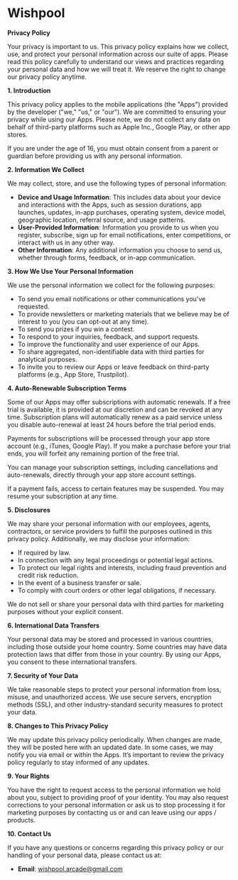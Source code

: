 # Wishpool

**Privacy Policy**

Your privacy is important to us. This privacy policy explains how we collect, use, and protect your personal information across our suite of apps. Please read this policy carefully to understand our views and practices regarding your personal data and how we will treat it. We reserve the right to change our privacy policy anytime.

**1. Introduction**

This privacy policy applies to the mobile applications (the "Apps") provided by the developer ("we," "us," or "our"). We are committed to ensuring your privacy while using our Apps. Please note, we do not collect any data on behalf of third-party platforms such as Apple Inc., Google Play, or other app stores.

If you are under the age of 16, you must obtain consent from a parent or guardian before providing us with any personal information.

**2. Information We Collect**

We may collect, store, and use the following types of personal information:

- **Device and Usage Information**: This includes data about your device and interactions with the Apps, such as session durations, app launches, updates, in-app purchases, operating system, device model, geographic location, referral source, and usage patterns.
- **User-Provided Information**: Information you provide to us when you register, subscribe, sign up for email notifications, enter competitions, or interact with us in any other way.
- **Other Information**: Any additional information you choose to send us, whether through forms, feedback, or in-app communication.

**3. How We Use Your Personal Information**

We use the personal information we collect for the following purposes:

- To send you email notifications or other communications you’ve requested.
- To provide newsletters or marketing materials that we believe may be of interest to you (you can opt-out at any time).
- To send you prizes if you win a contest.
- To respond to your inquiries, feedback, and support requests.
- To improve the functionality and user experience of our Apps.
- To share aggregated, non-identifiable data with third parties for analytical purposes.
- To invite you to review our Apps or leave feedback on third-party platforms (e.g., App Store, Trustpilot).

**4. Auto-Renewable Subscription Terms**

Some of our Apps may offer subscriptions with automatic renewals. If a free trial is available, it is provided at our discretion and can be revoked at any time. Subscription plans will automatically renew as a paid service unless you disable auto-renewal at least 24 hours before the trial period ends.

Payments for subscriptions will be processed through your app store account (e.g., iTunes, Google Play). If you make a purchase before your trial ends, you will forfeit any remaining portion of the free trial.

You can manage your subscription settings, including cancellations and auto-renewals, directly through your app store account settings.

If a payment fails, access to certain features may be suspended. You may resume your subscription at any time.

**5. Disclosures**

We may share your personal information with our employees, agents, contractors, or service providers to fulfill the purposes outlined in this privacy policy. Additionally, we may disclose your information:

- If required by law.
- In connection with any legal proceedings or potential legal actions.
- To protect our legal rights and interests, including fraud prevention and credit risk reduction.
- In the event of a business transfer or sale.
- To comply with court orders or other legal obligations, if necessary.

We do not sell or share your personal data with third parties for marketing purposes without your explicit consent.

**6. International Data Transfers**

Your personal data may be stored and processed in various countries, including those outside your home country. Some countries may have data protection laws that differ from those in your country. By using our Apps, you consent to these international transfers.

**7. Security of Your Data**

We take reasonable steps to protect your personal information from loss, misuse, and unauthorized access. We use secure servers, encryption methods (SSL), and other industry-standard security measures to protect your data.

**8. Changes to This Privacy Policy**

We may update this privacy policy periodically. When changes are made, they will be posted here with an updated date. In some cases, we may notify you via email or within the Apps. It’s important to review the privacy policy regularly to stay informed of any updates.

**9. Your Rights**

You have the right to request access to the personal information we hold about you, subject to providing proof of your identity. You may also request corrections to your personal information or ask us to stop processing it for marketing purposes by contacting us or and can leave using our apps / products.

**10. Contact Us**

If you have any questions or concerns regarding this privacy policy or our handling of your personal data, please contact us at:

- **Email**: wishpool.arcade@gmail.com
